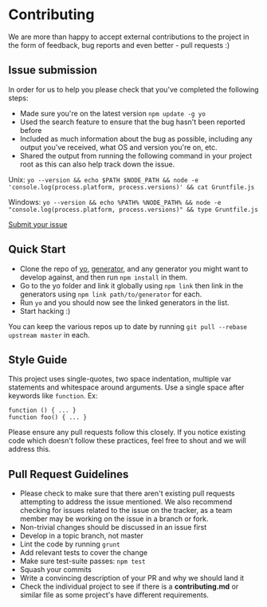 # Contributing

We are more than happy to accept external contributions to the project in the form of feedback, bug reports and even better - pull requests :)


## Issue submission

In order for us to help you please check that you've completed the following steps:

* Made sure you're on the latest version `npm update -g yo`
* Used the search feature to ensure that the bug hasn't been reported before
* Included as much information about the bug as possible, including any output you've received, what OS and version you're on, etc.
* Shared the output from running the following command in your project root as this can also help track down the issue.

Unix: `yo --version && echo $PATH $NODE_PATH && node -e 'console.log(process.platform, process.versions)' && cat Gruntfile.js`

Windows: `yo --version && echo %PATH% %NODE_PATH% && node -e "console.log(process.platform, process.versions)" && type Gruntfile.js`  
  
[Submit your issue](https://github.com/yeoman/yeoman/issues/new)


## Quick Start

- Clone the repo of [yo](https://github.com/yeoman/yo), [generator](https://github.com/yeoman/generator), and any generator you might want to develop against, and then run `npm install` in them.
- Go to the yo folder and link it globally using `npm link` then link in the generators using `npm link path/to/generator` for each.
- Run `yo` and you should now see the linked generators in the list.
- Start hacking :)

You can keep the various repos up to date by running `git pull --rebase upstream master` in each.


## Style Guide

This project uses single-quotes, two space indentation, multiple var statements and whitespace around arguments. Use a single space after keywords like `function`. Ex:

```
function () { ... }
function foo() { ... }
```

Please ensure any pull requests follow this closely. If you notice existing code which doesn't follow these practices, feel free to shout and we will address this.


## Pull Request Guidelines

* Please check to make sure that there aren't existing pull requests attempting to address the issue mentioned. We also recommend checking for issues related to the issue on the tracker, as a team member may be working on the issue in a branch or fork.
* Non-trivial changes should be discussed in an issue first
* Develop in a topic branch, not master
* Lint the code by running `grunt`
* Add relevant tests to cover the change
* Make sure test-suite passes: `npm test`
* Squash your commits
* Write a convincing description of your PR and why we should land it
* Check the individual project to see if there is a **contributing.md** or similar file as some project's have different requirements.
